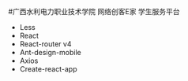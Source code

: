 #广西水利电力职业技术学院 网络创客E家 学生服务平台

- Less
- React
- React-router v4 
- Ant-design-mobile
- Axios
- Create-react-app
 